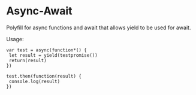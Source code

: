 # Async-Await
Polyfill for async functions and await that allows yield to be used for await.

Usage:

```
var test = async(function*() {
 let result = yield(testpromise())
 return(result)
})

test.then(function(result) {
 console.log(result)
})
```
